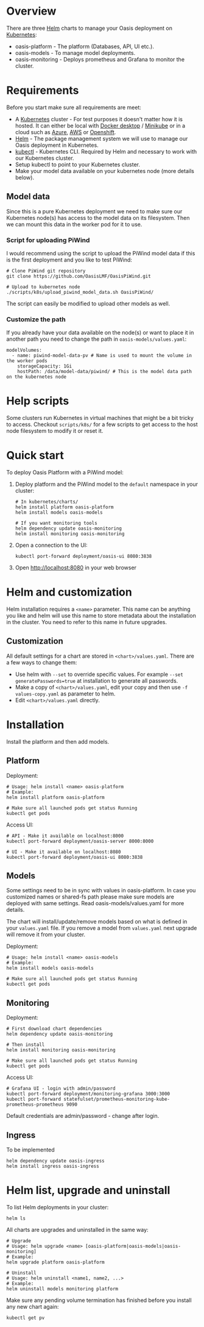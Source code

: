 # Overview

There are three [Helm](https://helm.sh) charts to manage your Oasis deployment on [Kubernetes](https://kubernetes.io/):

* oasis-platform - The platform (Databases, API, UI etc.).
* oasis-models - To manage model deployments.
* oasis-monitoring - Deploys prometheus and Grafana to monitor the cluster.

# Requirements

Before you start make sure all requirements are meet:

* A [Kubernetes](https://kubernetes.io/) cluster - For test purposes it doesn't matter how it is hosted. It can either be local with [Docker desktop](https://www.docker.com/products/docker-desktop) / [Minikube](https://minikube.sigs.k8s.io/docs/) or in a cloud such as [Azure](https://azure.microsoft.com/), [AWS](https://aws.amazon.com/) or [Openshift](https://www.redhat.com/en/technologies/cloud-computing/openshift).  
* [Helm](https://helm.sh) - The package management system we will use to manage our Oasis deployment in Kubernetes.
* [kubectl](https://kubernetes.io/docs/tasks/tools/) - Kubernetes CLI. Required by Helm and necessary to work with our Kubernetes cluster.
* Setup kubectl to point to your Kubernetes cluster.
* Make your model data available on your kubernetes node (more details below).

## Model data

Since this is a pure Kubernetes deployment we need to make sure our Kubernetes node(s) has access to the model data on its filesystem. Then we can mount this data in the worker pod for it to use.

### Script for uploading PiWind

I would recommend using the script to upload the PiWind model data if this is the first deployment and you like to test PiWind:

```
# Clone PiWind git repository
git clone https://github.com/OasisLMF/OasisPiWind.git

# Upload to kubernetes node
./scripts/k8s/upload_piwind_model_data.sh OasisPiWind/
```

The script can easily be modified to upload other models as well.

### Customize the path

If you already have your data available on the node(s) or want to place it in another path you need to change the path in `oasis-models/values.yaml`:

```
modelVolumes:
  - name: piwind-model-data-pv # Name is used to mount the volume in the worker pods
    storageCapacity: 1Gi
    hostPath: /data/model-data/piwind/ # This is the model data path on the kubernetes node
```

# Help scripts

Some clusters run Kubernetes in virtual machines that might be a bit tricky to access. Checkout `scripts/k8s/` for a few scripts to get access to the host node filesystem to modify it or reset it.


# Quick start

To deploy Oasis Platform with a PiWind model:

1. Deploy platform and the PiWind model to the `default` namespace in your cluster: 

    ```
    # In kubernetes/charts/
    helm install platform oasis-platform
    helm install models oasis-models
   
    # If you want monitoring tools
    helm dependency update oasis-monitoring
    helm install monitoring oasis-monitoring
    ```

1. Open a connection to the UI:

    ```
    kubectl port-forward deployment/oasis-ui 8080:3838
    ```

1. Open [http://localhost:8080](http://localhost:8080) in your web browser

# Helm and customization

Helm installation requires a `<name>` parameter. This name can be anything you like and helm will use this name to store metadata about the installation in the cluster. You need to refer to this name in future upgrades.

## Customization

All default settings for a chart are stored in `<chart>/values.yaml`. There are a few ways to change them:

* Use helm with `--set` to override specific values. For example `--set generatePasswords=true` at installation to generate all passwords.
* Make a copy of `<chart>/values.yaml`, edit your copy and then use `-f values-copy.yaml` as parameter to helm.
* Edit `<chart>/values.yaml` directly.

# Installation

Install the platform and then add models.

## Platform

Deployment:

```
# Usage: helm install <name> oasis-platform
# Example:
helm install platform oasis-platform

# Make sure all launched pods get status Running
kubectl get pods
```

Access UI:

```
# API - Make it available on localhost:8000
kubectl port-forward deployment/oasis-server 8000:8000

# UI - Make it available on localhost:8080
kubectl port-forward deployment/oasis-ui 8080:3838
```

## Models

Some settings need to be in sync with values in oasis-platform. In case you customized names or shared-fs path please make sure models are deployed with same settings. Read oasis-models/values.yaml for more details.

The chart will install/update/remove models based on what is defined in your `values.yaml` file. If you remove a model from `values.yaml` next upgrade will remove it from your cluster.

Deployment:

```
# Usage: helm install <name> oasis-models
# Example:
helm install models oasis-models

# Make sure all launched pods get status Running
kubectl get pods
```

## Monitoring

Deployment:

```
# First download chart dependencies
helm dependency update oasis-monitoring

# Then install
helm install monitoring oasis-monitoring

# Make sure all launched pods get status Running
kubectl get pods
```

Access UI:

```
# Grafana UI - login with admin/password
kubectl port-forward deployment/monitoring-grafana 3000:3000
kubectl port-forward statefulset/prometheus-monitoring-kube-prometheus-prometheus 9090
```

Default credentials are admin/password - change after login.

## Ingress

To be implemented

```
helm dependency update oasis-ingress
helm install ingress oasis-ingress
```

# Helm list, upgrade and uninstall

To list Helm deployments in your cluster:

```
helm ls
```

All charts are upgrades and uninstalled in the same way:

```
# Upgrade
# Usage: helm upgrade <name> [oasis-platform|oasis-models|oasis-monitoring]
# Example:
helm upgrade platform oasis-platform

# Uninstall
# Usage: helm uninstall <name1, name2, ...>
# Example:
helm uninstall models monitoring platform
```

Make sure any pending volume termination has finished before you install any new chart again:

```
kubectl get pv
```
